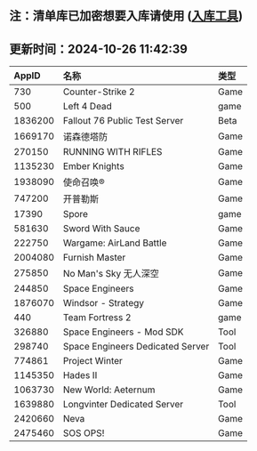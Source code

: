 ## 注：清单库已加密想要入库请使用 ([入库工具](https://github.com/BlankTMing/ManifestAutoUpdate/releases))

## 更新时间：2024-10-26 11:42:39
| AppID | 名称 | 类型  |
| :-------------------- | :----------------------------- | :----------- |
| 730 | Counter-Strike 2| Game |
| 500 | Left 4 Dead| game |
| 1836200 | Fallout 76 Public Test Server| Beta |
| 1669170 | 诺森德塔防| Game |
| 270150 | RUNNING WITH RIFLES| Game |
| 1135230 | Ember Knights| Game |
| 1938090 | 使命召唤®| Game |
| 747200 | 开普勒斯| Game |
| 17390 | Spore| game |
| 581630 | Sword With Sauce| Game |
| 222750 | Wargame: AirLand Battle| Game |
| 2004080 | Furnish Master| Game |
| 275850 | No Man's Sky 无人深空| Game |
| 244850 | Space Engineers| Game |
| 1876070 | Windsor - Strategy| Game |
| 440 | Team Fortress 2| game |
| 326880 | Space Engineers - Mod SDK| Tool |
| 298740 | Space Engineers Dedicated Server| Tool |
| 774861 | Project Winter| Game |
| 1145350 | Hades II| Game |
| 1063730 | New World: Aeternum| Game |
| 1639880 | Longvinter Dedicated Server| Tool |
| 2420660 | Neva| Game |
| 2475460 | SOS OPS!| Game |
